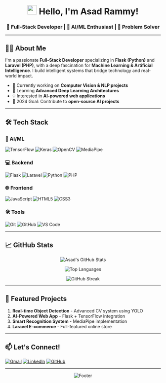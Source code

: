 <div align="center">
  
# <img src="https://media.giphy.com/media/hvRJCLFzcasrR4ia7z/giphy.gif" width="30px"> Hello, I'm Asad Rammy! 
### 🚀 Full-Stack Developer | 🤖 AI/ML Enthusiast | 🧠 Problem Solver

</div>

---

## 👨‍💻 About Me
I'm a passionate **Full-Stack Developer** specializing in **Flask (Python)** and **Laravel (PHP)**, with a deep fascination for **Machine Learning & Artificial Intelligence**. I build intelligent systems that bridge technology and real-world impact.

- 🔭 Currently working on **Computer Vision & NLP projects**
- 🌱 Learning **Advanced Deep Learning Architectures**
- 💡 Interested in **AI-powered web applications**
- 🎯 2024 Goal: Contribute to **open-source AI projects**

---

## 🛠️ Tech Stack

### 🤖 AI/ML
![TensorFlow](https://img.shields.io/badge/TensorFlow-%23FF6F00.svg?style=for-the-badge&logo=TensorFlow&logoColor=white)
![Keras](https://img.shields.io/badge/Keras-%23D00000.svg?style=for-the-badge&logo=Keras&logoColor=white)
![OpenCV](https://img.shields.io/badge/OpenCV-27338e?style=for-the-badge&logo=OpenCV&logoColor=white)
![MediaPipe](https://img.shields.io/badge/MediaPipe-4285F4?style=for-the-badge&logo=google&logoColor=white)

### 💻 Backend
![Flask](https://img.shields.io/badge/Flask-000000?style=for-the-badge&logo=flask&logoColor=white)
![Laravel](https://img.shields.io/badge/Laravel-FF2D20?style=for-the-badge&logo=laravel&logoColor=white)
![Python](https://img.shields.io/badge/Python-3776AB?style=for-the-badge&logo=python&logoColor=white)
![PHP](https://img.shields.io/badge/PHP-777BB4?style=for-the-badge&logo=php&logoColor=white)

### 🌐 Frontend
![JavaScript](https://img.shields.io/badge/JavaScript-F7DF1E?style=for-the-badge&logo=javascript&logoColor=black)
![HTML5](https://img.shields.io/badge/HTML5-E34F26?style=for-the-badge&logo=html5&logoColor=white)
![CSS3](https://img.shields.io/badge/CSS3-1572B6?style=for-the-badge&logo=css3&logoColor=white)

### 🛠️ Tools
![Git](https://img.shields.io/badge/Git-F05032?style=for-the-badge&logo=git&logoColor=white)
![GitHub](https://img.shields.io/badge/GitHub-181717?style=for-the-badge&logo=github&logoColor=white)
![VS Code](https://img.shields.io/badge/VS_Code-007ACC?style=for-the-badge&logo=visual-studio-code&logoColor=white)

---

## 📈 GitHub Stats

<div align="center">
  
![Asad's GitHub Stats](https://github-readme-stats.vercel.app/api?username=Asadrammy&show_icons=true&theme=radical&hide_border=true)
  
![Top Languages](https://github-readme-stats.vercel.app/api/top-langs/?username=Asadrammy&layout=compact&theme=radical&hide_border=true)

![GitHub Streak](https://streak-stats.demolab.com/?user=Asadrammy&theme=radical&hide_border=true)

</div>

---

## 🌟 Featured Projects

1. **Real-time Object Detection** - Advanced CV system using YOLO
2. **AI-Powered Web App** - Flask + TensorFlow integration
3. **Smart Recognition System** - MediaPipe implementation
4. **Laravel E-commerce** - Full-featured online store

---

## 📫 Let's Connect!
[![Gmail](https://img.shields.io/badge/Gmail-D14836?style=for-the-badge&logo=gmail&logoColor=white)](mailto:asadrammy9594@gmail.com)
[![LinkedIn](https://img.shields.io/badge/LinkedIn-0077B5?style=for-the-badge&logo=linkedin&logoColor=white)](https://www.linkedin.com/in/asad-rammy-5494a9342)
[![GitHub](https://img.shields.io/badge/GitHub-100000?style=for-the-badge&logo=github&logoColor=white)](https://github.com/Asadrammy)

---

<div align="center">
  
![Footer](https://capsule-render.vercel.app/api?type=waving&color=0:0F2027,100:2C5364&height=150&section=footer)

</div>
